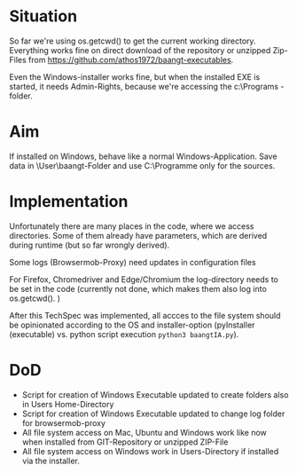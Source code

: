 # Situation

So far we're using os.getcwd() to get the current working directory. Everything works fine on direct download of the
repository or unzipped Zip-Files from https://github.com/athos1972/baangt-executables.

Even the Windows-installer works fine, but when the installed EXE is started, it needs Admin-Rights, because we're 
accessing the c:\Programs - folder. 

# Aim

If installed on Windows, behave like a normal Windows-Application. Save data in \User\baangt-Folder and use C:\Programme 
only for the sources.

# Implementation

Unfortunately there are many places in the code, where we access directories. Some of them already have parameters, 
which are derived during runtime (but so far wrongly derived).

Some logs (Browsermob-Proxy) need updates in configuration files

For Firefox, Chromedriver and Edge/Chromium the log-directory needs to be set in the code (currently not done, which
makes them also log into os.getcwd(). )

After this TechSpec was implemented, all accces to the file system should be opinionated according to the OS
and installer-option (pyInstaller (executable) vs. python script execution ``python3 baangtIA.py``).

# DoD
* Script for creation of Windows Executable updated to create folders also in Users Home-Directory
* Script for creation of Windows Executable updated to change log folder for browsermob-proxy
* All file system access on Mac, Ubuntu and Windows work like now when installed from GIT-Repository or unzipped ZIP-File
* All file system access on Windows work in Users-Directory if installed via the installer.

 